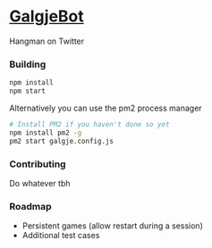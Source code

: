 # [GalgjeBot](https://twitter.com/galgjebot)

Hangman on Twitter

### Building
```sh
npm install
npm start
```

Alternatively you can use the pm2 process manager
```sh
# Install PM2 if you haven't done so yet
npm install pm2 -g
pm2 start galgje.config.js
```

### Contributing
Do whatever tbh

### Roadmap  
- Persistent games (allow restart during a session)
- Additional test cases